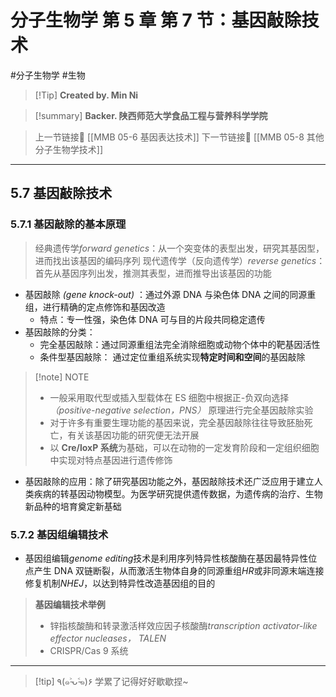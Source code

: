 # 分子生物学 第 5 章 第 7 节：基因敲除技术
#分子生物学 #生物 


> [!Tip] **Created by. Min Ni**

> [!summary] **Backer. 陕西师范大学食品工程与营养科学学院**

> 上一节链接🔗 [[MMB 05-6 基因表达技术]]
> 下一节链接🔗 [[MMB 05-8 其他分子生物学技术]]

---
## 5.7 基因敲除技术
### 5.7.1 基因敲除的基本原理

> 经典遗传学*forward genetics*：从一个突变体的表型出发，研究其基因型，进而找出该基因的编码序列
> 现代遗传学（反向遗传学）*reverse genetics*：首先从基因序列出发，推测其表型，进而推导出该基因的功能

- 基因敲除 *(gene knock-out)* ：通过外源 DNA 与染色体 DNA 之间的同源重组，进行精确的定点修饰和基因改造
	- 特点：专一性强，染色体 DNA 可与目的片段共同稳定遗传
- 基因敲除的分类：
	- 完全基因敲除：通过同源重组法完全消除细胞或动物个体中的靶基因活性
	- 条件型基因敲除： 通过定位重组系统实现**特定时间和空间**的基因敲除

> [!note] NOTE
> - 一般采用取代型或插入型载体在 ES 细胞中根据正-负双向选择 *（positive-negative selection，PNS）* 原理进行完全基因敲除实验
> - 对于许多有重要生理功能的基因来说，完全基因敲除往往导致胚胎死亡，有关该基因功能的研究便无法开展
> - 以 **Cre/loxP 系统**为基础，可以在动物的一定发育阶段和一定组织细胞中实现对特点基因进行遗传修饰

- 基因敲除的应用：除了研究基因功能之外，基因敲除技术还广泛应用于建立人类疾病的转基因动物模型。为医学研究提供遗传数据，为遗传病的治疗、生物新品种的培育奠定新基础

### 5.7.2 基因组编辑技术
- 基因组编辑*genome editing*技术是利用序列特异性核酸酶在基因最特异性位点产生 DNA 双链断裂，从而激活生物体自身的同源重组*HR*或非同源末端连接修复机制*NHEJ*，以达到特异性改造基因组的目的

> **基因编辑技术举例**
> - 锌指核酸酶和转录激活样效应因子核酸酶*transcription activator-like effector nucleases， TALEN*
> - CRISPR/Cas 9 系统

---
> [!tip] ٩(๑˃̵ᴗ˂̵๑)۶ 学累了记得好好歇歇捏~
